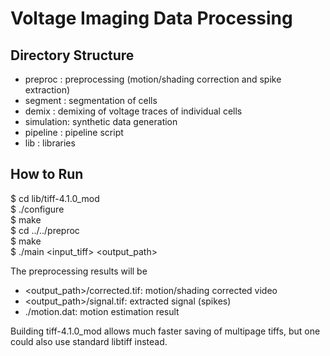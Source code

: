 # Voltage Imaging Data Processing


## Directory Structure
* preproc   : preprocessing (motion/shading correction and spike extraction)
* segment   : segmentation of cells
* demix     : demixing of voltage traces of individual cells
* simulation: synthetic data generation
* pipeline  : pipeline script
* lib       : libraries

## How to Run

$ cd lib/tiff-4.1.0_mod  
$ ./configure  
$ make  
$ cd ../../preproc  
$ make  
$ ./main <input_tiff> <output_path>

The preprocessing results will be
* <output_path>/corrected.tif: motion/shading corrected video
* <output_path>/signal.tif: extracted signal (spikes)
* ./motion.dat: motion estimation result

Building tiff-4.1.0_mod allows much faster saving of multipage tiffs, but one could also use standard libtiff instead.
